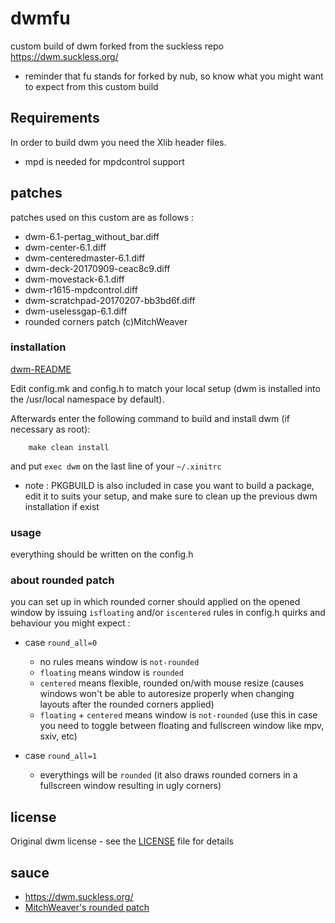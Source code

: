 # dwmfu

custom build of dwm forked from the suckless repo https://dwm.suckless.org/
- reminder that fu stands for forked by nub, so know what you might want to expect from this custom build

## Requirements
In order to build dwm you need the Xlib header files.
- mpd is needed for mpdcontrol support

## patches
patches used on this custom are as follows :
* dwm-6.1-pertag_without_bar.diff
* dwm-center-6.1.diff
* dwm-centeredmaster-6.1.diff
* dwm-deck-20170909-ceac8c9.diff
* dwm-movestack-6.1.diff
* dwm-r1615-mpdcontrol.diff
* dwm-scratchpad-20170207-bb3bd6f.diff
* dwm-uselessgap-6.1.diff
* rounded corners patch (c)MitchWeaver

### installation
[dwm-README](dwm-README)

Edit config.mk and config.h to match your local setup (dwm is installed into
the /usr/local namespace by default).

Afterwards enter the following command to build and install dwm (if
necessary as root):

```
    make clean install
```
and put `exec dwm` on the last line of your `~/.xinitrc`
- note : PKGBUILD is also included in case you want to build a package, edit it to suits your setup, and make sure to clean up the previous dwm installation if exist

### usage
everything should be written on the config.h

### about rounded patch
you can set up in which rounded corner should applied on the opened window by issuing `isfloating` and/or `iscentered` rules in config.h
quirks and behaviour you might expect :
* case `round_all=0`
    - no rules means window is `not-rounded`
    - `floating` means window is `rounded`
    - `centered` means flexible, rounded on/with mouse resize (causes windows won't be able to autoresize properly when changing layouts after the rounded corners applied)
    - `floating` + `centered` means window is `not-rounded` (use this in case you need to toggle between floating and fullscreen window like mpv, sxiv, etc)

* case `round_all=1`
    - everythings will be `rounded` (it also draws rounded corners in a fullscreen window resulting in ugly corners)

## license
Original dwm license - see the [LICENSE](LICENSE) file for details

## sauce
* https://dwm.suckless.org/
* [MitchWeaver's rounded patch](https://github.com/MitchWeaver/dotfiles/blob/8d76e479715e7fa7b4df153719d3d25144f9f7f2/suckless-tools/dwm/dwm/dwm.c#L938)

